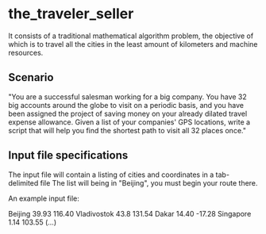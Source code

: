 # the_traveler_seller
It consists of a traditional mathematical algorithm problem, the objective of which is to travel all the cities in the least amount of kilometers and machine resources.

## Scenario
"You are a successful salesman working for a big company. You have 32 big accounts around the globe to visit on a periodic basis, and you have been assigned the project of saving money on your already dilated travel expense allowance. Given a list of your companies' GPS locations, write a script that will help you find the shortest path to visit all 32 places once."

## Input file specifications
The input file will contain a listing of cities and coordinates in a tab-delimited file
The list will being in "Beijing", you must begin your route there.

An example input file:

Beijing    39.93    116.40
Vladivostok    43.8    131.54
Dakar    14.40    -17.28
Singapore    1.14    103.55
(...)
